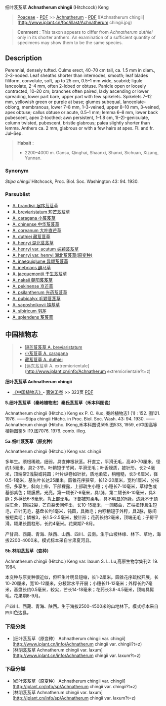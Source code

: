 细叶芨芨草 **Achnatherum chingii** (Hitchcock) Keng

> [Poaceae](http://www.iplant.cn/info/Poaceae?t=foc) - [PDF](http://www.iplant.cn/foc/pdf/Poaceae.pdf) >> [Achnatherum](Achnatherum-芨芨草属.md) - [PDF](http://www.iplant.cn/foc/pdf/Achnatherum.pdf)
![Achnatherum chingii](http://www.iplant.cn/foc/illast/Achnatherum chingii.jpg)

> **Comment** : 
> This taxon appears to differ from *Achnatherum duthiei* only in its shorter anthers. An examination of a sufficient quantity of specimens may show them to be the same species.

## Description

Perennial, densely tufted. Culms erect, 40–70 cm tall, ca. 1.5 mm in diam., 2–3-noded. Leaf sheaths shorter than internodes, smooth; leaf blades filiform, convolute, soft, up to 25 cm, 0.5–1 mm wide, scabrid; ligule lanceolate, 2–4 mm, often 2-lobed or obtuse. Panicle open or loosely contracted, 10–20 cm; branches often paired, laxly ascending or lower spreading, lower part bare, upper part with few spikelets. Spikelets 7–12 mm, yellowish green or purple at base; glumes subequal, lanceolate-oblong, membranous, lower 7–8 mm, 1–3-veined, upper 8–10 mm, 3-veined, apex obtuse; callus obtuse or acute, 0.5–1 mm; lemma 6–8 mm, lower back pubescent, apex 2-toothed; awn persistent, 1–1.8 cm, 1(–2)-geniculate, column twisted, pubescent, bristle glabrous; palea slightly shorter than lemma. Anthers ca. 2 mm, glabrous or with a few hairs at apex. Fl. and fr. Jul–Sep.

> **Habait** : 
>* 2200–4000 m. Gansu, Qinghai, Shaanxi, Shanxi, Sichuan, Xizang, Yunnan.

### Synonym
*Stipa chingii* Hitchcock, Proc. Biol. Soc. Washington 43: 94. 1930.

### Parsublist

* [A.  brandisii  展序芨芨草](Achnatherum-brandisii-展序芨芨草.md)
* [A.  breviaristatum  短芒芨芨草](Achnatherum-breviaristatum-短芒芨芨草.md)
* [A.  caragana  小芨芨草](Achnatherum-caragana-小芨芨草.md)
* [A.  chinense  中华芨芨草](Achnatherum-chinense-中华芨芨草.md)
* [A.  coreanum  大叶直芒草](Achnatherum-coreanum-大叶直芒草.md)
* [A.  duthiei  藏芨芨草](Achnatherum-duthiei-藏芨芨草.md)
* [A.  henryi  湖北芨芨草](Achnatherum-henryi-湖北芨芨草.md)
* [A.  henryi var. acutum  尖颖芨芨草](Achnatherum-henryi-var-acutum-尖颖芨芨草.md)
* [A.  henryi var. henryi  湖北芨芨草(原变种)](Achnatherum-henryi-var-henryi-湖北芨芨草(原变种).md)
* [A.  inaequiglume  异颖芨芨草](Achnatherum-inaequiglume-异颖芨芨草.md)
* [A.  inebrians  醉马草](Achnatherum-inebrians-醉马草.md)
* [A.  jacquemontii  干生芨芨草](Achnatherum-jacquemontii-干生芨芨草.md)
* [A.  nakaii  朝阳芨芨草](Achnatherum-nakaii-朝阳芨芨草.md)
* [A.  pekinense  京芒草](Achnatherum-pekinense-京芒草.md)
* [A.  psilantherum  光药芨芨草](Achnatherum-psilantherum-光药芨芨草.md)
* [A.  pubicalyx  毛颖芨芨草](Achnatherum-pubicalyx-毛颖芨芨草.md)
* [A.  saposhnikovii  钝基草](Achnatherum-saposhnikovii-钝基草.md)
* [A.  sibiricum  羽茅](Achnatherum-sibiricum-羽茅.md)
* [A.  splendens  芨芨草](Achnatherum-splendens-芨芨草.md)

## 中国植物志

> * [短芒芨芨草  A.  breviaristatum](Achnatherum-breviaristatum-短芒芨芨草.md)
> * [小芨芨草  A.  caragana](Achnatherum-caragana-小芨芨草.md)
> * [藏芨芨草  A.  duthiei](Achnatherum-duthiei-藏芨芨草.md)
> * [远东芨芨草  A.  extremiorientale](http://www.iplant.cn/info/Achnatherum extremiorientale?t=z)

**细叶芨芨草 Achnatherum chingii**

* [《中国植物志》](http://www.iplant.cn/frps)- [第9(3)卷](http://www.iplant.cn/frps/vol/9(3)) >> 323页 [PDF](http://www.iplant.cn/frps/pdf/9(3)/323a.pdf)

**5.细叶芨芨草（秦岭植物志）秦氏芨芨草（禾本科图说）**

Achnatherum chingii (Hitchc.) Keng ex P. C. Kuo, 秦岭植物志1 (1) : 152. 图121. 1976. ——Stipa chingii Hitchc. in Proc. Biol. Soc. Wash. 43: 94. 1930. ——Achnatherum chingii (Hitchc. )Keng,禾本科图说595.图533, 1959, et中国高等植物图鉴5: l19.图7076. 1976. comb. illeg.

**5a.细叶芨芨草（原变种）**

Achnatherum chingii (Hitchc.) Keng var. chingii

多年生。须根稀疏，细弱，具直伸根状茎。秆直立，平滑无毛，高40-70厘米，径约1.5毫米，具2-3节。叶鞘短于节间，平滑无毛；叶舌膜质，披针形，长2-4毫米，顶端常2浅裂或钝圆；叶片纵卷如针状，质地柔软，稍粗糙，长3-6厘米，径0.5-1毫米，基生叶长达25厘米。圆锥花序狭窄，长12-20厘米，宽约1厘米，分枝细，多孪生，斜向上伸，下部裸露，上部疏生小穗；小穗长7-10毫米，草绿色或基部紫色；颖膜质，光亮，第一颖长7-8毫米，具1脉，第二颖长8-10毫米，具3脉；外稃长6-8毫米，背上部无毛，下部被短柔毛，具不明显的5脉，边脉不于顶端汇合，顶端2裂，芒自裂齿间伸出，长10-15毫米，一回膝曲，芒柱扭转且生短毛，芒针无毛，基盘长约1毫米，钝圆，具微毛；内稃稍短于外稃，具2脉，脉间被短柔毛；鳞被3，长1.5-2.5毫米，披针形；花药长约2毫米，顶端无毛；子房平滑。颖果长圆柱形，长约4毫米。花果期7-8月。

产甘肃、西藏、青海、陕西、山西、四川、云南。生于山坡林缘、林下、草地，海拔2200-4000米。模式标本采自甘肃夏河县。

**5b.林阴芨芨草（变种）**

Achnatherum chingii (Hitchc.) Keng var. laxum S. L. Lu,高原生物学集刊2: 19. 1984.

本变种与原变种很近似，但秆生叶明显短缩，长1-2厘米。圆锥花序疏松开展，长10-20厘米，宽10-12厘米，分枝常水平开展；小穗长11-12毫米；外稃长约7毫米，基盘长约0.5毫米，较尖，芒长14-18毫米；花药长3.8-4.5毫米，顶端具髯毛。花果期8-9月。

产四川、西藏、青海、陕西。生于海拔2500-4500米的山地林下。模式标本采自四川色达县。

### 下级分类
* [细叶芨芨草（原变种）  Achnatherum chingii var. chingii](http://www.iplant.cn/info/Achnatherum chingii var. chingii?t=z)
* [林阴芨芨草  Achnatherum chingii var. laxum](http://www.iplant.cn/info/Achnatherum chingii var. laxum?t=z)

### 下级分类
* [细叶芨芨草（原变种）  Achnatherum chingii var. chingii](http://iplant.cn/info/sp/Achnatherum chingii var. chingii?t=z)
* [林阴芨芨草  Achnatherum chingii var. laxum](http://iplant.cn/info/sp/Achnatherum chingii var. laxum?t=z)
